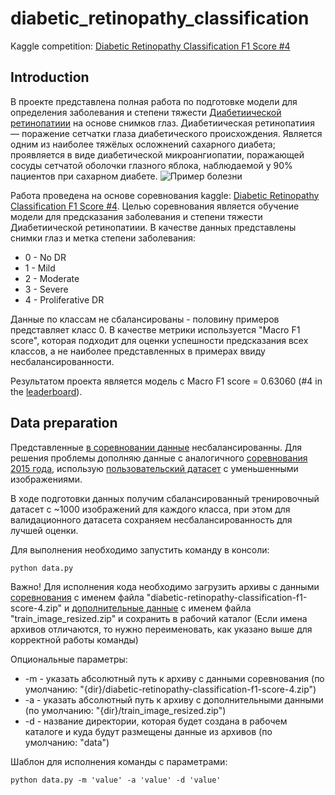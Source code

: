 # diabetic_retinopathy_classification
Kaggle competition: [Diabetic Retinopathy Classification F1 Score #4](https://www.kaggle.com/competitions/diabetic-retinopathy-classification-f1-score-4/overview)

## Introduction
В проекте представлена полная работа по подготовке модели для определения заболевания и степени тяжести [Диабетиической ретинопатиии](https://ru.wikipedia.org/wiki/%D0%94%D0%B8%D0%B0%D0%B1%D0%B5%D1%82%D0%B8%D1%87%D0%B5%D1%81%D0%BA%D0%B0%D1%8F_%D1%80%D0%B5%D1%82%D0%B8%D0%BD%D0%BE%D0%BF%D0%B0%D1%82%D0%B8%D1%8F) на основе снимков глаз. Диабетиическая ретинопатиия — поражение сетчатки глаза диабетического происхождения. Является одним из наиболее тяжёлых осложнений сахарного диабета; проявляется в виде диабетической микроангиопатии, поражающей сосуды сетчатой оболочки глазного яблока, наблюдаемой у 90% пациентов при сахарном диабете.
![Пример болезни](https://github.com/salih-ds/diabetic_retinopathy_classification/style/example.png)

Работа проведена на основе соревнования kaggle: [Diabetic Retinopathy Classification F1 Score #4](https://www.kaggle.com/competitions/diabetic-retinopathy-classification-f1-score-4/overview). Целью соревнования является обучение модели для предсказания заболевания и степени тяжести Диабетиической ретинопатиии. В качестве данных представлены снимки глаз и метка степени заболевания:
- 0 - No DR
- 1 - Mild
- 2 - Moderate
- 3 - Severe
- 4 - Proliferative DR

Данные по классам не сбалансированы - половину примеров представляет класс 0. В качестве метрики используется "Macro F1 score", которая подходит для оценки успешности предсказания всех классов, а не наиболее представленных в примерах ввиду несбалансированности.

Результатом проекта является модель с Macro F1 score = 0.63060 (#4 in the [leaderboard](https://www.kaggle.com/competitions/diabetic-retinopathy-classification-f1-score-4/leaderboard)).

## Data preparation
Представленные [в соревновании данные](https://www.kaggle.com/competitions/diabetic-retinopathy-classification-f1-score-4/data) несбалансированны. Для решения проблемы дополняю данные с аналогичного [соревнования 2015 года](https://www.kaggle.com/competitions/diabetic-retinopathy-detection), использую [пользовательский датасет](https://www.kaggle.com/datasets/tanlikesmath/diabetic-retinopathy-resized) с уменьшенными изображениями.

В ходе подготовки данных получим сбалансированный тренировочный датасет с ~1000 изображений для каждого класса, при этом для валидационного датасета сохраняем несбалансированность для лучшей оценки.

Для выполнения необходимо запустить команду в консоли:
```
python data.py
```
Важно! Для исполнения кода необходимо загрузить архивы с данными [соревнования](https://www.kaggle.com/competitions/diabetic-retinopathy-classification-f1-score-4/data) с именем файла "diabetic-retinopathy-classification-f1-score-4.zip" и [дополнительные данные](https://www.kaggle.com/datasets/tanlikesmath/diabetic-retinopathy-resized) с именем файла "train_image_resized.zip" и сохранить в рабочий каталог (Если имена архивов отличаются, то нужно переименовать, как указано выше для корректной работы команды)

Опциональные параметры:
- -m - указать абсолютный путь к архиву с данными соревнования (по умолчанию: "{dir}/diabetic-retinopathy-classification-f1-score-4.zip")
- -a - указать абсолютный путь к архиву с дополнительными данными (по умолчанию: "{dir}/train_image_resized.zip")
- -d - название директории, которая будет создана в рабочем каталоге и куда будут размещены данные из архивов (по умолчанию: "data")

Шаблон для исполнения команды с параметрами:
```
python data.py -m 'value' -a 'value' -d 'value'
```